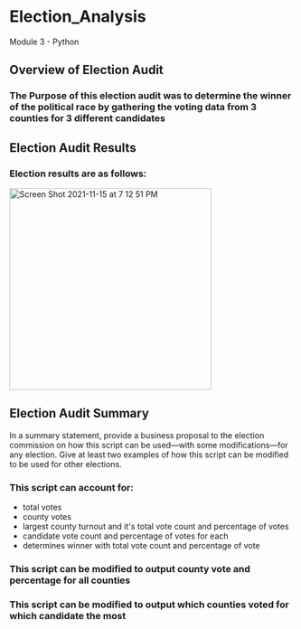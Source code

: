 # Election_Analysis
Module 3 - Python

## Overview of Election Audit

### The Purpose of this election audit was to determine the winner of the political race by gathering the voting data from 3 counties for 3 different candidates

## Election Audit Results

### Election results are as follows:

<img width="357" alt="Screen Shot 2021-11-15 at 7 12 51 PM" src="https://user-images.githubusercontent.com/92451164/141878976-522bf065-e157-43a1-a48f-f7c2c78b9774.png">


## Election Audit Summary

In a summary statement, provide a business proposal to the election commission on how this script can be used—with some modifications—for any election. Give at least two examples of how this script can be modified to be used for other elections.

### This script can account for:
 - total votes
 - county votes
 - largest county turnout and it's total vote count and percentage of votes
 - candidate vote count and percentage of votes for each
 - determines winner with total vote count and percentage of vote

### This script can be modified to output county vote and percentage for all counties
### This script can be modified to output which counties voted for which candidate the most
